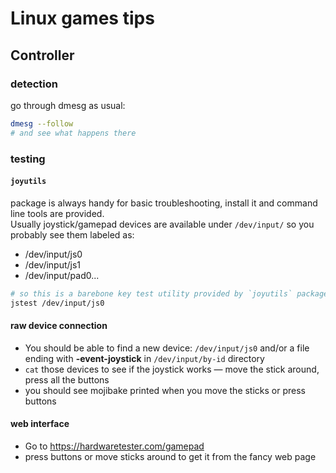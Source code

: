 # Linux games tips
## Controller
### detection
go through dmesg as usual:
```sh
dmesg --follow
# and see what happens there
```
### testing
#### `joyutils`
package is always handy for basic troubleshooting, install it and command line tools are provided.  
Usually joystick/gamepad devices are available under `/dev/input/` so you probably see them labeled as:
- /dev/input/js0
- /dev/input/js1
- /dev/input/pad0...
```sh
# so this is a barebone key test utility provided by `joyutils` package
jstest /dev/input/js0
```
#### raw device connection
- You should be able to find a new device: `/dev/input/js0` and/or a file ending with **-event-joystick** in
`/dev/input/by-id` directory
- `cat` those devices to see if the joystick works
— move the stick around, press all the buttons
- you should see mojibake printed when you move the sticks or press buttons

#### web interface
- Go to https://hardwaretester.com/gamepad
- press buttons or move sticks around to get it from the fancy web page
